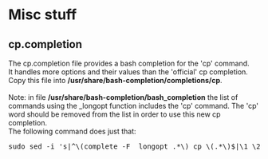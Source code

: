 # Misc stuff

## cp.completion
The cp.completion file provides a bash completion for the 'cp' command.<br>
It handles more options and their values than the 'official' cp completion.<br>
Copy this file into <b>/usr/share/bash-completion/completions/cp</b>.<br><br>
Note: in file <b>/usr/share/bash-completion/bash_completion</b> the list of commands using the \_longopt function includes
the 'cp' command. The 'cp' word should be removed from the list in order to use this new cp completion.<br>
The following command does just that:
<pre>
sudo sed -i 's|^\(complete -F _longopt .*\) cp \(.*\)$|\1 \2|' /usr/share/bash-completion/bash_completion
</pre>
